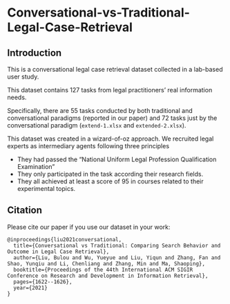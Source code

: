 # Conversational-vs-Traditional-Legal-Case-Retrieval

## Introduction
This is a conversational legal case retrieval dataset collected in a lab-based user study. 

This dataset contains 127 tasks from legal practitioners’ real information needs. 

Specifically, there are 55 tasks conducted by both traditional and conversational paradigms (reported in our paper) and 72 tasks just by the conversational paradigm (`extend-1.xlsx` and `extended-2.xlsx`).

This dataset was created in a wizard-of-oz approach. We recruited legal experts as intermediary agents following three principles
 - They had passed the “National Uniform Legal Profession Qualification Examination”
 - They only participated in the task according their research fields.
 - They all achieved at least a score of 95 in courses related to their experimental topics.

## Citation

Please cite our paper if you use our dataset in your work:

```
@inproceedings{liu2021conversational,
  title={Conversational vs Traditional: Comparing Search Behavior and Outcome in Legal Case Retrieval},
  author={Liu, Bulou and Wu, Yueyue and Liu, Yiqun and Zhang, Fan and Shao, Yunqiu and Li, Chenliang and Zhang, Min and Ma, Shaoping},
  booktitle={Proceedings of the 44th International ACM SIGIR Conference on Research and Development in Information Retrieval},
  pages={1622--1626},
  year={2021}
}
```
